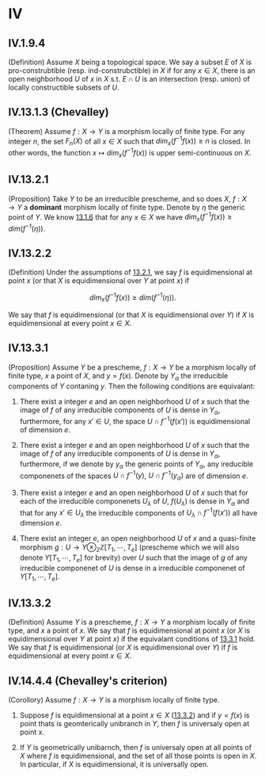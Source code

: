 # IV

## IV.1.9.4
(Definition) Assume $X$ being a topological space. We say a subset $E$ of $X$ is pro-construbtible (resp. ind-construbctible) in $X$ if for any $x\in X$, there is an open neighborhood $U$ of $x$ in $X$ s.t. $E\cap U$ is an intersection (resp. union) of locally constructible subsets of $U$.

## IV.13.1.3 (Chevalley)
(Theorem) Assume $f:X\rightarrow Y$ is a morphism locally of finite type. For any integer $n$, the set $F_n(X)$ of all $x\in X$ such that $dim_x(f^{-1}f(x))\geq n$ is closed. In other words, the function $x\mapsto dim_x(f^{-1}f(x))$ is upper semi-continuous on $X$.

## IV.13.2.1
(Proposition) Take $Y$ to be an irreducible prescheme, and so does $X$, $f:X\rightarrow Y$ a **dominant** morphism locally of finite type. Denote by $\eta$ the generic point of $Y$. We know [13.1.6](#IV.13.1.6) that for any $x\in X$ we have $dim_x(f^{-1}f(x))\geq dim(f^{-1}(\eta))$.

## IV.13.2.2
(Definition) Under the assumptions of [13.2.1](#IV.13.2.1), we say $f$ is equidimensional at point $x$ (or that $X$ is equidimensional over $Y$ at point $x$) if 

$$ dim_x(f^{-1}f(x))\geq dim(f^{-1}(\eta)). $$

We say that $f$ is equidimensional (or that $X$ is equidimensional over $Y$) if $X$ is equidimensional at every point $x\in X$.

## IV.13.3.1
(Proposition) Assume $Y$ be a prescheme, $f:X\rightarrow Y$ be a morphism locally of finite type, $x$ a point of $X$, and $y=f(x)$. Denote by $Y_\alpha$ the irreducible components of $Y$ contaning $y$. Then the following conditions are equivalant:

1. There exist a integer $e$ and an open neighborhood $U$ of $x$ such that the image of $f$ of any irreducible components of $U$ is dense in $Y_\alpha$, furthermore, for any $x'\in U$, the space $U\cap f^{-1}(f(x'))$ is equidimensional of dimension $e$. 

2. There exist a integer $e$ and an open neighborhood $U$ of $x$ such that the image of $f$ of any irreducible components of $U$ is dense in $Y_\alpha$, furthermore, if we denote by $y_\alpha$ the generic points of $Y_\alpha$, any ireducible componenets of the spaces $U\cap f^{-1}(y)$, $U\cap f^{-1}(y_\alpha)$ are of dimension $e$.

3. There exist a integer $e$ and an open neighborhood $U$ of $x$ such that for each of the irreducible componenets $U_\lambda$ of $U$, $f(U_\lambda)$ is dense in $Y_\alpha$ and that for any $x'\in U_\lambda$ the irreducible components of $U_\lambda\cap f^{-1}(f(x'))$ all have dimension $e$. 

4. There exist an integer $e$, an open neighborhood $U$ of $x$ and a quasi-finite morphism $g:U\rightarrow Y\otimes_\mathbb{Z}\mathbb{Z}[T_1,\cdots,T_e]$ (prescheme which we will also denote $Y[T_1,\cdots,T_e]$ for brevity) over $U$ such that the image of $g$ of any irreducible componenet of $U$ is dense in a irreducible componenet of $Y[T_1,\cdots,T_e]$.

## IV.13.3.2
(Definition) Assume $Y$ is a prescheme, $f:X\rightarrow Y$ a morphism locally of finite type, and $x$ a point of $x$. We say that $f$ is equidimensional at point $x$ (or $X$ is equidimensional over $Y$ at point $x$) if the equivalant conditions of [13.3.1](#IV.13.3.1) hold. We say that $f$ is equidimensional (or $X$ is equidimensional over $Y$) if $f$ is equidimensional at every point $x\in X$.

## IV.14.4.4 (Chevalley's criterion)
(Corollory) Assume $f:X\rightarrow Y$ is a morphism locally of finite type.

1. Suppose $f$ is equidimensional at a point $x\in X$ ([13.3.2](#IV.13.3.2)) and if $y=f(x)$ is point thats is geomterically unibranch in $Y$, then $f$ is universaly open at point $x$.

2. If $Y$ is geometrically unibarnch, then $f$ is universaly open at all points of $X$ where $f$ is equidimensional, and the set of all those points is open in $X$. In particular, if $X$ is equidimensional, it is universally open.
